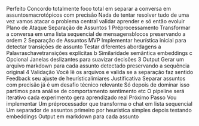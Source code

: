 Perfeito Concordo totalmente foco total em separar a conversa em assuntosmacrotópicos com precisão Nada de tentar resolver tudo de uma vez  vamos atacar o problema central validar aprender e só então evoluir
 Plano de Ataque Separação de Assuntos
1 Préprocessamento
 Transformar a conversa em uma lista sequencial de mensagensblocos preservando a ordem
2 Separação de Assuntos MVP
 Implementar heurística inicial para detectar transições de assunto
 Testar diferentes abordagens
a Palavraschavetransições explícitas
b Similaridade semântica embeddings
c Opcional Janelas deslizantes para suavizar decisões
3 Output
 Gerar um arquivo markdown para cada assunto detectado preservando a sequência original
4 Validação
 Você lê os arquivos e valida se a separação faz sentido
 Feedback seu  ajuste de heurísticalimiares
 Justificativa
 Separar assuntos com precisão já é um desafio técnico relevante
 Só depois de dominar isso partimos para análise de comportamento sentimento etc
 O pipeline será iterativo cada experimento gera aprendizado real
 Próximo Passo
Vou implementar
 Um préprocessador que transforma o chat em lista sequencial
 Um separador de assuntos primeiro por heurística simples depois testando embeddings
 Output em markdown para cada assunto